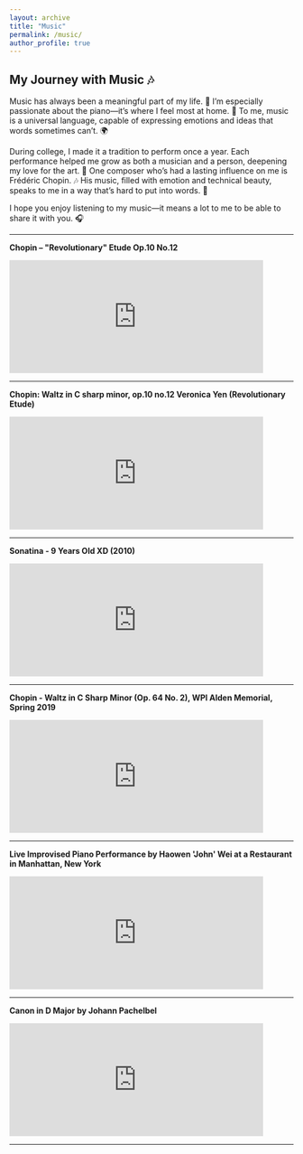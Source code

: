 ```yaml
---
layout: archive
title: "Music"
permalink: /music/
author_profile: true
---
```



## My Journey with Music 🎶

Music has always been a meaningful part of my life. 🎼 I’m especially passionate about the piano—it’s where I feel most at home. 🎹 To me, music is a universal language, capable of expressing emotions and ideas that words sometimes can’t. 🌍

During college, I made it a tradition to perform once a year. Each performance helped me grow as both a musician and a person, deepening my love for the art. 🎤 One composer who’s had a lasting influence on me is Frédéric Chopin. 🎶 His music, filled with emotion and technical beauty, speaks to me in a way that’s hard to put into words. 🎵

I hope you enjoy listening to my music—it means a lot to me to be able to share it with you. 🎧





[//]: # (Youtube video embed)

---

**Chopin – "Revolutionary" Etude Op.10 No.12**

<iframe width="450" height="200" src="https://www.youtube.com/embed/XgsGGEtzoWQ" frameborder="0" allow="accelerometer; autoplay; clipboard-write; encrypted-media; gyroscope; picture-in-picture" allowfullscreen></iframe>

---

**Chopin: Waltz in C sharp minor, op.10 no.12 Veronica Yen (Revolutionary Etude)**

<iframe width="450" height="200" src="https://www.youtube.com/embed/Mwau3yRSbIQ" frameborder="0" allow="accelerometer; autoplay; clipboard-write; encrypted-media; gyroscope; picture-in-picture" allowfullscreen></iframe>

---

**Sonatina - 9 Years Old XD (2010)**

<iframe width="450" height="200" src="https://www.youtube.com/embed/v_5i2BeGnDY" frameborder="0" allow="accelerometer; autoplay; clipboard-write; encrypted-media; gyroscope; picture-in-picture" allowfullscreen></iframe>

---

**Chopin - Waltz in C Sharp Minor (Op. 64 No. 2), WPI Alden Memorial, Spring 2019**

<iframe width="450" height="200" src="https://www.youtube.com/embed/gASYh_7J4hM" frameborder="0" allow="accelerometer; autoplay; clipboard-write; encrypted-media; gyroscope; picture-in-picture" allowfullscreen></iframe>

---

**Live Improvised Piano Performance by Haowen 'John' Wei at a Restaurant in Manhattan, New York**

<iframe width="450" height="200" src="https://www.youtube.com/embed/bMFZHyg114E" frameborder="0" allow="accelerometer; autoplay; clipboard-write; encrypted-media; gyroscope; picture-in-picture" allowfullscreen></iframe>

---


**Canon in D Major by Johann Pachelbel**

<iframe width="450" height="200" src="https://www.youtube.com/embed/6SSijmVIiQo" frameborder="0" allow="accelerometer; autoplay; clipboard-write; encrypted-media; gyroscope; picture-in-picture" allowfullscreen></iframe>

---


